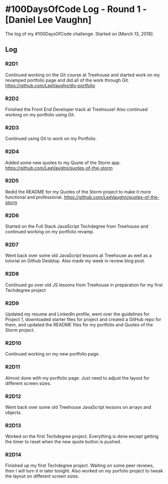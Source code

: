 # #100DaysOfCode Log - Round 1 - [Daniel Lee Vaughn]

The log of my #100DaysOfCode challenge. Started on [March 13, 2018].

## Log

### R2D1 
Continued working on the Git course at Treehouse and started work on my revamped portfolio page and did all of the work through Git. https://github.com/LeeVaughn/dlv-portfolio

### R2D2
Finished the Front End Developer track at Treehouse! Also continued working on my portfolio using Git.

### R2D3
Continued using Git to work on my Portfolio.

### R2D4
Added some new quotes to my Quote of the Storm app. https://github.com/LeeVaughn/quotes-of-the-storm

### R2D5
Redid the README for my Quotes of the Storm project to make it more functional and professional. https://github.com/LeeVaughn/quotes-of-the-storm

### R2D6
Started on the Full Stack JavaScript Techdegree from Treehouse and continued working on my portfolio revamp.

### R2D7
Went back over some old JavaScript lessons at Treehouse as well as a tutorial on Github Desktop. Also made my week in review blog post.

### R2D8
Continued go over old JS lessons from Treehouse in preparation for my first Techdegree project

### R2D9
Updated my resume and LinkedIn profile, went over the guidelines for Project 1, downloaded starter files for project and created a GitHub repo for them, and updated the README files for my portfolio and Quotes of the Storm project.

### R2D10
Continued working on my new portfolio page.

### R2D11
Almost done with my portfolio page. Just need to adjust the layout for different screen sizes.

### R2D12
Went back over some old Treehouse JavaScript lessons on arrays and objects.

### R2D13
Worked on the first Techdegree project. Everything is done except getting the timer to reset when the new quote button is pushed.

### R2D14
Finished up my first Techdegree project. Waiting on some peer reviews, then I will turn it in later tonight. Also worked on my porfolio project to tweak the layout on different screen sizes.
